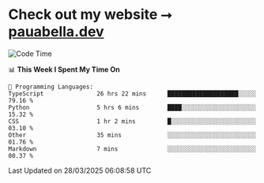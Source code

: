 # Check out my website ⭢ [pauabella.dev](https://pauabella.dev)

<!--START_SECTION:waka-->
![Code Time](http://img.shields.io/badge/Code%20Time-4%2C270%20hrs%201%20min-blue)

📊 **This Week I Spent My Time On** 

```text
💬 Programming Languages: 
TypeScript               26 hrs 22 mins      ████████████████████░░░░░   79.16 % 
Python                   5 hrs 6 mins        ████░░░░░░░░░░░░░░░░░░░░░   15.32 % 
CSS                      1 hr 2 mins         █░░░░░░░░░░░░░░░░░░░░░░░░   03.10 % 
Other                    35 mins             ░░░░░░░░░░░░░░░░░░░░░░░░░   01.76 % 
Markdown                 7 mins              ░░░░░░░░░░░░░░░░░░░░░░░░░   00.37 % 
```


 Last Updated on 28/03/2025 06:08:58 UTC
<!--END_SECTION:waka-->
